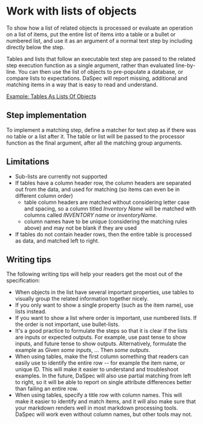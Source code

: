 # Work with lists of objects 

To show how a list of related objects is processed or evaluate an operation on a list of items, put the entire list of items into a table or a bullet or numbered list, and use it as an argument of a normal text step by including directly below the step.

Tables and lists that follow an executable text step are passed to the related step execution function as a single argument, rather than evaluated line-by-line. You can then use the list of objects to pre-populate a database, or compare lists to expectations. DaSpec will report missing, additional and matching items in a way that is easy to read and understand.

[Example: Tables As Lists Of Objects](../examples/tables_as_lists_of_objects.md)

## Step implementation

To implement a matching step, define a matcher for text step as if there was no table or a list after it. The table or list will be passed to the processor function as the final argument, after all the matching group arguments. 

## Limitations 

* Sub-lists are currently not supported
* If tables have a column header row, the column headers are separated out from the data, and used for matching (so items can even be in different column order)
  * table column headers are matched without considering letter case and spacing, so a column titled _Inventory Name_ will be matched with columns called _INVENTORY name_ or _inventoryName_. 
  * column names have to be unique (considering the matching rules above) and may not be blank if they are used
* If tables do not contain header rows, then the entire table is processed as data, and matched left to right. 

## Writing tips 

The following writing tips will help your readers get the most out of the specification: 

* When objects in the list have several important properties, use tables to visually group the related information together nicely.
* If you only want to show a single property (such as the item name), use lists instead. 
* If you want to show a list where order is important, use numbered lists. If the order is not important, use bullet-lists.
* It's a good practice to formulate the steps so that it is clear if the lists are inputs or expected outputs. For example, use past tense to show inputs, and future tense to show outputs. Alternatively, formulate the example as Given _some inputs_, ... Then _some outputs_.
* When using tables, make the first column something that readers can easily use to identify the entire row -- for example the item name, or unique ID. This will make it easier to understand and troubleshoot examples. In the future, DaSpec will also use partial matching from left to right, so it will be able to report on single attribute differences better than failing an entire row.
* When using tables, specify a title row with column names. This will make it easier to identify and match items, and it will also make sure that your markdown renders well in most markdown processing tools. DaSpec will work even without column names, but other tools may not.
